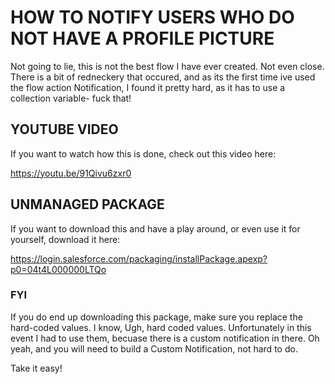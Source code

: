 # HOW TO NOTIFY USERS WHO DO NOT HAVE A PROFILE PICTURE
Not going to lie, this is not the best flow I have ever created. Not even close. There is a bit of redneckery that occured, and as its the first time ive used the flow action Notification, I found it pretty hard, as it has to use a collection variable- fuck that!

## YOUTUBE VIDEO
If you want to watch how this is done, check out this video here:

https://youtu.be/91Qivu6zxr0

## UNMANAGED PACKAGE
If you want to download this and have a play around, or even use it for yourself, download it here:

https://login.salesforce.com/packaging/installPackage.apexp?p0=04t4L000000LTQo

### FYI
If you do end up downloading this package, make sure you replace the hard-coded values. I know, Ugh, hard coded values. Unfortunately in this event I had to use them, becuase there is a custom notification in there. Oh yeah, and you will need to build a Custom Notification, not hard to do.

Take it easy!
